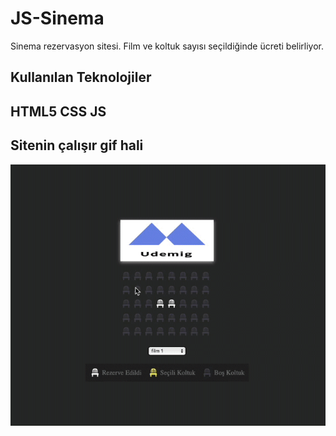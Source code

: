 <h1> JS-Sinema </h1>

Sinema rezervasyon sitesi. Film ve koltuk sayısı seçildiğinde ücreti belirliyor.

<h2> Kullanılan Teknolojiler <h2>

HTML5 CSS JS

<h2> Sitenin çalışır gif hali </h2>

![](ekran.gif)